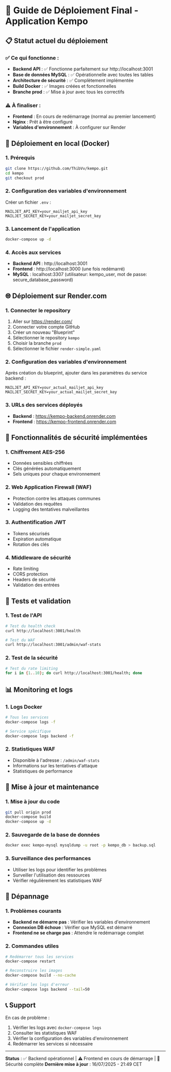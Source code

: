 # 🚀 Guide de Déploiement Final - Application Kempo

## 📋 Statut actuel du déploiement

### ✅ Ce qui fonctionne :
- **Backend API** : ✅ Fonctionne parfaitement sur http://localhost:3001
- **Base de données MySQL** : ✅ Opérationnelle avec toutes les tables
- **Architecture de sécurité** : ✅ Complètement implémentée
- **Build Docker** : ✅ Images créées et fonctionnelles  
- **Branche prod** : ✅ Mise à jour avec tous les correctifs

### ⚠️ À finaliser :
- **Frontend** : En cours de redémarrage (normal au premier lancement)
- **Nginx** : Prêt à être configuré
- **Variables d'environnement** : À configurer sur Render

## 🔧 Déploiement en local (Docker)

### 1. Prérequis
```bash
git clone https://github.com/ThibVv/kempo.git
cd kempo
git checkout prod
```

### 2. Configuration des variables d'environnement
Créer un fichier `.env` :
```env
MAILJET_API_KEY=your_mailjet_api_key
MAILJET_SECRET_KEY=your_mailjet_secret_key
```

### 3. Lancement de l'application
```bash
docker-compose up -d
```

### 4. Accès aux services
- **Backend API** : http://localhost:3001
- **Frontend** : http://localhost:3000 (une fois redémarré)
- **MySQL** : localhost:3307 (utilisateur: kempo_user, mot de passe: secure_database_password)

## 🌐 Déploiement sur Render.com

### 1. Connecter le repository
1. Aller sur https://render.com/
2. Connecter votre compte GitHub
3. Créer un nouveau "Blueprint"
4. Sélectionner le repository `kempo`
5. Choisir la branche `prod`
6. Sélectionner le fichier `render-simple.yaml`

### 2. Configuration des variables d'environnement
Après création du blueprint, ajouter dans les paramètres du service backend :
```
MAILJET_API_KEY=your_actual_mailjet_api_key
MAILJET_SECRET_KEY=your_actual_mailjet_secret_key
```

### 3. URLs des services déployés
- **Backend** : https://kempo-backend.onrender.com
- **Frontend** : https://kempo-frontend.onrender.com

## 🔐 Fonctionnalités de sécurité implémentées

### 1. Chiffrement AES-256
- Données sensibles chiffrées
- Clés générées automatiquement
- Sels uniques pour chaque environnement

### 2. Web Application Firewall (WAF)
- Protection contre les attaques communes
- Validation des requêtes
- Logging des tentatives malveillantes

### 3. Authentification JWT
- Tokens sécurisés
- Expiration automatique
- Rotation des clés

### 4. Middleware de sécurité
- Rate limiting
- CORS protection
- Headers de sécurité
- Validation des entrées

## 🧪 Tests et validation

### 1. Test de l'API
```bash
# Test du health check
curl http://localhost:3001/health

# Test du WAF
curl http://localhost:3001/admin/waf-stats
```

### 2. Test de la sécurité
```bash
# Test du rate limiting
for i in {1..10}; do curl http://localhost:3001/health; done
```

## 📊 Monitoring et logs

### 1. Logs Docker
```bash
# Tous les services
docker-compose logs -f

# Service spécifique
docker-compose logs backend -f
```

### 2. Statistiques WAF
- Disponible à l'adresse : `/admin/waf-stats`
- Informations sur les tentatives d'attaque
- Statistiques de performance

## 🔄 Mise à jour et maintenance

### 1. Mise à jour du code
```bash
git pull origin prod
docker-compose build
docker-compose up -d
```

### 2. Sauvegarde de la base de données
```bash
docker exec kempo-mysql mysqldump -u root -p kempo_db > backup.sql
```

### 3. Surveillance des performances
- Utiliser les logs pour identifier les problèmes
- Surveiller l'utilisation des ressources
- Vérifier régulièrement les statistiques WAF

## 🚨 Dépannage

### 1. Problèmes courants
- **Backend ne démarre pas** : Vérifier les variables d'environnement
- **Connexion DB échoue** : Vérifier que MySQL est démarré
- **Frontend ne se charge pas** : Attendre le redémarrage complet

### 2. Commandes utiles
```bash
# Redémarrer tous les services
docker-compose restart

# Reconstruire les images
docker-compose build --no-cache

# Vérifier les logs d'erreur
docker-compose logs backend --tail=50
```

## 📞 Support

En cas de problème :
1. Vérifier les logs avec `docker-compose logs`
2. Consulter les statistiques WAF
3. Vérifier la configuration des variables d'environnement
4. Redémarrer les services si nécessaire

---

**Status** : ✅ Backend opérationnel | ⚠️ Frontend en cours de démarrage | 🔐 Sécurité complète
**Dernière mise à jour** : 16/07/2025 - 21:49 CET
